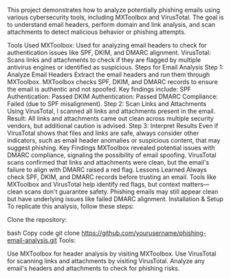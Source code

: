 This project demonstrates how to analyze potentially phishing emails using various cybersecurity tools, including MXToolbox and VirusTotal. The goal is to understand email headers, perform domain and link analysis, and scan attachments to detect malicious behavior or phishing attempts.

Tools Used
MXToolbox: Used for analyzing email headers to check for authentication issues like SPF, DKIM, and DMARC alignment.
VirusTotal: Scans links and attachments to check if they are flagged by multiple antivirus engines or identified as suspicious.
Steps for Email Analysis
Step 1: Analyze Email Headers
Extract the email headers and run them through MXToolbox.
MXToolbox checks SPF, DKIM, and DMARC records to ensure the email is authentic and not spoofed.
Key findings include:
SPF Authentication: Passed
DKIM Authentication: Passed
DMARC Compliance: Failed (due to SPF misalignment).
Step 2: Scan Links and Attachments
Using VirusTotal, I scanned all links and attachments present in the email.
Result: All links and attachments came out clean across multiple security vendors, but additional caution is advised.
Step 3: Interpret Results
Even if VirusTotal shows that files and links are safe, always consider other indicators, such as email header anomalies or suspicious content, that may suggest phishing.
Key Findings
MXToolbox revealed potential issues with DMARC compliance, signaling the possibility of email spoofing.
VirusTotal scans confirmed that links and attachments were clean, but the email's failure to align with DMARC raised a red flag.
Lessons Learned
Always check SPF, DKIM, and DMARC records before trusting an email.
Tools like MXToolbox and VirusTotal help identify red flags, but context matters—clean scans don't guarantee safety.
Phishing emails may still appear clean but have underlying issues like failed DMARC alignment.
Installation & Setup
To replicate this analysis, follow these steps:

Clone the repository:

bash
Copy code
git clone https://github.com/yourusername/phishing-email-analysis.git
Tools:

Use MXToolbox for header analysis by visiting MXToolbox.
Use VirusTotal for scanning links and attachments by visiting VirusTotal.
Analyze any email's headers and attachments to check for phishing risks.
